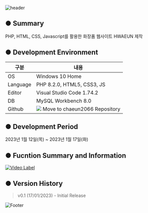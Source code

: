 ![header](https://capsule-render.vercel.app/api?type=waving&color=gradient&height=200&section=header&text=🍀HWAEUN&fontSize=55)

● Summary
---------------------------
PHP, HTML, CSS, Javascript를 활용한 화장품 웹사이트 HWAEUN 제작

● Development Environment
-------------
|구분|내용|
|---|------------------|
|OS|Windows 10 Home|
|Language|PHP 8.2.0, HTML5, CSS3, JS|
|Editor|Visual Studio Code 1.74.2|
|DB|MySQL Workbench 8.0|
|Github|<a href="https://github.com/chaeun2066"><img src="https://img.shields.io/badge/Github-F05032?style=flat-square&logo=github&logoColor=white"/></a> Move to chaeun2066 Repository|

● Development Period
----------------
2023년 1월 12일(목) ~ 2023년 1월 17일(화)


● Fucntion Summary and Information
-------------

[![Video Label](http://img.youtube.com/vi/9ckcUQRocAM/0.jpg)](https://youtu.be/9ckcUQRocAM)


● Version History
-------------
> v0.1 (17/01/2023) - Initial Release

![Footer](https://capsule-render.vercel.app/api?type=waving&color=gradient&height=200&section=footer)
